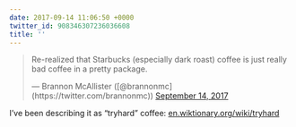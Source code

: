 ```yaml
---
date: 2017-09-14 11:06:50 +0000
twitter_id: 908346307236036608
title: ''
---
```


<blockquote class="twitter-tweet"><p lang="en" dir="ltr">Re-realized that Starbucks (especially dark roast) coffee is just really bad coffee in a pretty package.</p>&mdash; Brannon McAllister ([@brannonmc](https://twitter.com/brannonmc)) <a href="https://twitter.com/brannonmc/status/908315708282621953?ref_src=twsrc%5Etfw">September 14, 2017</a></blockquote>
<script async src="https://platform.twitter.com/widgets.js" charset="utf-8"></script>

I’ve been describing it as “tryhard” coffee: [en.wiktionary.org/wiki/tryhard](https://en.wiktionary.org/wiki/tryhard)
